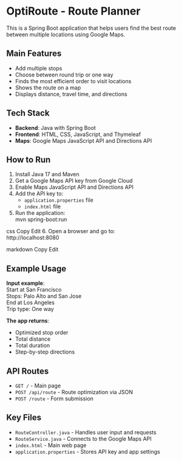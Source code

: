 # OptiRoute - Route Planner

This is a Spring Boot application that helps users find the best route between multiple locations using Google Maps.

## **Main Features**

- Add multiple stops  
- Choose between round trip or one way  
- Finds the most efficient order to visit locations  
- Shows the route on a map  
- Displays distance, travel time, and directions

## **Tech Stack**

- **Backend**: Java with Spring Boot  
- **Frontend**: HTML, CSS, JavaScript, and Thymeleaf  
- **Maps**: Google Maps JavaScript API and Directions API

## **How to Run**

1. Install Java 17 and Maven  
2. Get a Google Maps API key from Google Cloud  
3. Enable Maps JavaScript API and Directions API  
4. Add the API key to:
   - `application.properties` file
   - `index.html` file  
5. Run the application:  
mvn spring-boot:run

css
Copy
Edit
6. Open a browser and go to:  
http://localhost:8080

markdown
Copy
Edit

## **Example Usage**

**Input example**:  
Start at San Francisco  
Stops: Palo Alto and San Jose  
End at Los Angeles  
Trip type: One way  

**The app returns**:  
- Optimized stop order  
- Total distance  
- Total duration  
- Step-by-step directions

## **API Routes**

- `GET /` - Main page  
- `POST /api/route` - Route optimization via JSON  
- `POST /route` - Form submission

## **Key Files**

- `RouteController.java` - Handles user input and requests  
- `RouteService.java` - Connects to the Google Maps API  
- `index.html` - Main web page  
- `application.properties` - Stores API key and app settings

